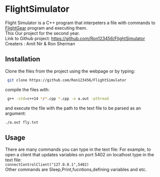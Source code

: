 # FlightSimulator

Flight Simulator is a C++ program that interpeters a file with commands to [FlightGear](https://www.flightgear.org/) program and executing them.  
This Our project for the second year.  
Link to Github project: https://github.com/Ron123456/FlightSimulator  
Creaters : Amit Nir & Ron Sherman
## Installation

Clone the files from the project using the webpage or  by typing:     
```bash  
 git clone https://github.com/Ron123456/FlightSimulator
```  
compile the files with:
```bash  
 g++ -std=c++14 */*.cpp *.cpp -o a.out -pthread  
```   
and execute the file with the path to the text file to be parsed as an argument:     
```bash
./a.out fly.txt
```

## Usage
There are many commands you can type in the text file:
For example, to open a client that updates variables on port 5402 on localhost type in the text file:  
```connectControlClient("127.0.0.1",5402)```  
Other commands are Sleep,Print,fucntions,defining variables and etc.
